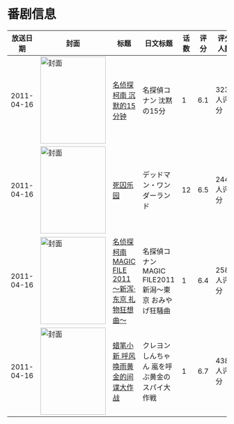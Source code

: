 # 番剧信息

|放送日期|封面|标题|日文标题|话数|评分|评分人数|
|---|---|---|---|---|---|---|
|2011-04-16|<img src="//lain.bgm.tv/pic/cover/c/9e/fb/10308_31KNR.jpg" alt="封面" style="width:150px;height:200px;object-fit:cover;">|[名侦探柯南 沉默的15分钟](https://bangumi.tv/subject/10308)|名探偵コナン 沈黙の15分|1|6.1|3235人评分|
|2011-04-16|<img src="//lain.bgm.tv/pic/cover/c/69/1f/10381_dNH51.jpg" alt="封面" style="width:150px;height:200px;object-fit:cover;">|[死囚乐园](https://bangumi.tv/subject/10381)|デッドマン・ワンダーランド|12|6.5|2441人评分|
|2011-04-16|<img src="//lain.bgm.tv/pic/cover/c/a2/95/15871_oI4KY.jpg" alt="封面" style="width:150px;height:200px;object-fit:cover;">|[名侦探柯南 MAGIC FILE 2011 ～新泻·东京 礼物狂想曲～](https://bangumi.tv/subject/15871)|名探偵コナン MAGIC FILE2011 新潟～東京 おみやげ狂騒曲|1|6.4|258人评分|
|2011-04-16|<img src="//lain.bgm.tv/pic/cover/c/5e/64/24824_Vsh9h.jpg" alt="封面" style="width:150px;height:200px;object-fit:cover;">|[蜡笔小新 呼风唤雨黄金的间谍大作战](https://bangumi.tv/subject/24824)|クレヨンしんちゃん 嵐を呼ぶ黄金のスパイ大作戦|1|6.7|438人评分|
